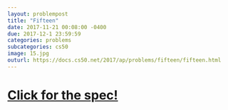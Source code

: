 ```yaml
---
layout: problempost
title: "Fifteen"
date: 2017-11-21 00:08:00 -0400
due: 2017-12-1 23:59:59
categories: problems
subcategories: cs50
image: 15.jpg
outurl: https://docs.cs50.net/2017/ap/problems/fifteen/fifteen.html
---
```


# [Click for the spec!]({{page.outurl}})
